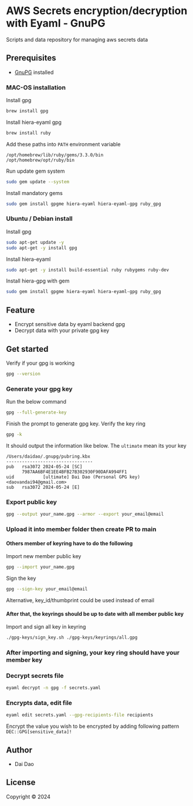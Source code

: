 # AWS Secrets encryption/decryption with  Eyaml - GnuPG

Scripts and data repository for managing aws secrets data

## Prerequisites

- [GnuPG](https://gnupg.org/download/index.html) installed

### MAC-OS installation

Install gpg

```bash
brew install gpg
```

Install hiera-eyaml gpg

```bash
brew install ruby
```

Add these paths into `PATH` environment variable

```text
/opt/homebrew/lib/ruby/gems/3.3.0/bin
/opt/homebrew/opt/ruby/bin
```

Run update gem system

```bash
sudo gem update --system
```

Install mandatory gems

```bash
sudo gem install gpgme hiera-eyaml hiera-eyaml-gpg ruby_gpg
```

### Ubuntu / Debian install

Install gpg

```bash
sudo apt-get update -y
sudo apt-get -y install gpg
```

Install hiera-eyaml

```bash
sudo apt-get -y install build-essential ruby rubygems ruby-dev
```

Install hiera-gpg with gem

```bash
sudo gem install gpgme hiera-eyaml hiera-eyaml-gpg ruby_gpg
```

## Feature

- Encrypt sensitive data by eyaml backend gpg
- Decrypt data with your private gpg key

## Get started

Verify if your gpg is working

```bash
gpg --version
```

### Generate your gpg key

Run the below command

```bash
gpg --full-generate-key
```

Finish the prompt to generate gpg key. Verify the key ring

```bash
gpg -k
```

It should output the information like below. The `ultimate` mean its your key

```text
/Users/daidao/.gnupg/pubring.kbx
---------------------------------
pub   rsa3072 2024-05-24 [SC]
      7987AA6BF4E1EE4BFB27B302930F90DAFA994FF1
uid           [ultimate] Dai Dao (Personal GPG key) <daovandai94@gmail.com>
sub   rsa3072 2024-05-24 [E]
```

### Export public key

```bash
gpg --output your_name.gpg --armor --export your_email@email
```

### Upload it into member folder then create PR to main

#### Others member of keyring have to do the following

Import new member public key

```bash
gpg --import your_name.gpg
```

Sign the key

```bash
gpg --sign-key your_email@email
```

Alternative, key_id/thumbprint could be used instead of email

#### After that, the keyrings should be up to date with all member public key

Import and sign all key in keyring

```bash
./gpg-keys/sign_key.sh ./gpg-keys/keyrings/all.gpg
```

### After importing and signing, your key ring should have your member key

### Decrypt secrets file

```bash
eyaml decrypt -n gpg -f secrets.yaml
```

### Encrypts data, edit file

```bash
eyaml edit secrets.yaml --gpg-recipients-file recipients
```

Encrypt the value you wish to be encrypted by adding following pattern `DEC::GPG[sensitive_data]!`

## Author

- Dai Dao

## License

Copyright © 2024
